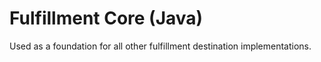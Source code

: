 # Fulfillment Core (Java)

Used as a foundation for all other fulfillment destination implementations.
